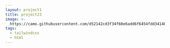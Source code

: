 ```yaml
---
layout: project1
title: project23
image: >-
  https://camo.githubusercontent.com/d52142cd3f34f60e6add6f6454fdd3414b424183042a6296a85f30f987b28243/68747470733a2f2f612d636861636f6e2e636f6d2f6f61735f636f72652f6173736574732f7261696c735f7468656d652e706e67
tags:
  - tailwindcss
  - html
---
```

